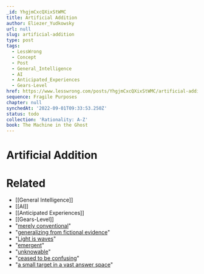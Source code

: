 ```yaml
---
_id: YhgjmCxcQXixStWMC
title: Artificial Addition
author: Eliezer_Yudkowsky
url: null
slug: artificial-addition
type: post
tags:
  - LessWrong
  - Concept
  - Post
  - General_Intelligence
  - AI
  - Anticipated_Experiences
  - Gears-Level
href: https://www.lesswrong.com/posts/YhgjmCxcQXixStWMC/artificial-addition
sequence: Fragile Purposes
chapter: null
synchedAt: '2022-09-01T09:33:53.250Z'
status: todo
collection: 'Rationality: A-Z'
book: The Machine in the Ghost
---
```


# Artificial Addition


# Related

- [[General Intelligence]]
- [[AI]]
- [[Anticipated Experiences]]
- [[Gears-Level]]
- "[merely conventional](http://www.overcomingbias.com/2007/10/outside-the-box.html)"
- "[generalizing from fictional evidence](http://www.overcomingbias.com/2007/10/fictional-evide.html)"
- "[Light is waves](http://www.overcomingbias.com/2007/08/guessing-the-te.html)"
- "[emergent](http://www.overcomingbias.com/2007/08/say-not-complex.html)"
- "[unknowable](http://www.overcomingbias.com/2007/08/mysterious-answ.html)"
- "[ceased to be confusing](http://www.overcomingbias.com/2007/08/failing-to-lear.html)"
- "[a small target in a vast answer space](http://www.overcomingbias.com/2007/09/einsteins-arrog.html)"